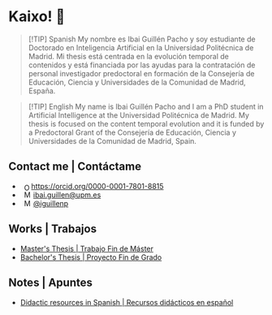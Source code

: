 # Kaixo! 👋


> [!TIP] Spanish
> My nombre es Ibai Guillén Pacho y soy estudiante de Doctorado en Inteligencia Artificial en la Universidad Politécnica de Madrid. Mi thesis está centrada en la evolución temporal de contenidos y está financiada por las ayudas para la contratación de personal investigador predoctoral en formación de la Consejería de Educación, Ciencia y Universidades de la Comunidad de Madrid, España.

> [!TIP] English
> My name is Ibai Guillén Pacho and I am a PhD student in Artificial Intelligence at the Universidad Politécnica de Madrid. My thesis is focused on the content temporal evolution and it is funded by a Predoctoral Grant of the Consejería de Educación, Ciencia y Universidades de la Comunidad de Madrid, Spain.

## Contact me | Contáctame
- <a  id="cy-effective-orcid-url"
  class="underline"
   href="https://orcid.org/0000-0001-7801-8815"
   target="orcid.widget"
   rel="me noopener noreferrer"
   style="vertical-align: middle"><img
      src="https://orcid.org/sites/default/files/images/orcid_16x16.png"
      style="width: 1em; margin-inline-start: 0.5em"
      alt="ORCID iD icon"/>https://orcid.org/0000-0001-7801-8815</a>
- <img
      src="https://icons.iconarchive.com/icons/graphicloads/100-flat-2/256/email-icon.png"
      style="width: 1em; margin-inline-start: 0.5em"
      alt="Mail icon"/> ibai.guillen@upm.es
- <img
      src="https://icons.iconarchive.com/icons/graphics-vibe/simple-rounded-social/128/twitter-icon.png"
      style="width: 1em; margin-inline-start: 0.5em"
      alt="Mail icon"/> [@iguillenp](https://twitter.com/iguillenp)

## Works | Trabajos

- [Master's Thesis | Trabajo Fin de Máster](https://oa.upm.es/72004/1/TFM_IBAI_GUILLEN_PACHO.pdf)
- [Bachelor's Thesis | Proyecto Fin de Grado](https://github.com/Ibaii99/PFG_MEMORIA)
## Notes | Apuntes
- [Didactic resources in Spanish | Recursos didácticos en español](https://github.com/Ibaii99/Recursos-Didacticos)

